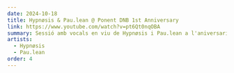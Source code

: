 ```yaml
---
date: 2024-10-18
title: Hypnøsis & Pau.lean @ Ponent DNB 1st Anniversary
link: https://www.youtube.com/watch?v=pt6Qt0nqOBA
summary: Sessió amb vocals en viu de Hypnøsis i Pau.lean a l'aniversari de Ponent DNB del 18/10/24.
artists:
  - Hypnøsis
  - Pau.lean
order: 4
---
```


